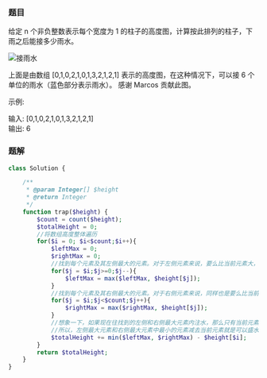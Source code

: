 ### 题目
给定 n 个非负整数表示每个宽度为 1 的柱子的高度图，计算按此排列的柱子，下雨之后能接多少雨水。

![接雨水](https://github.com/sdxuzheng/leetcode/blob/master/images/%E6%8E%A5%E9%9B%A8%E6%B0%B4.png)

上面是由数组 [0,1,0,2,1,0,1,3,2,1,2,1] 表示的高度图，在这种情况下，可以接 6 个单位的雨水（蓝色部分表示雨水）。 感谢 Marcos 贡献此图。

示例:

输入: [0,1,0,2,1,0,1,3,2,1,2,1]   
输出: 6

### 题解
```php
class Solution {

    /**
     * @param Integer[] $height
     * @return Integer
     */
    function trap($height) {
        $count = count($height);
        $totalHeight = 0;
        //将数组高度整体遍历
        for($i = 0; $i<$count;$i++){
            $leftMax = 0;
            $rightMax = 0;
            //找到每个元素及其左侧最大的元素。对于左侧元素来说，要么比当前元素大，要么小于等于当前元素。但是不大于当前元素的其他元素，在注水时无法在当前元素留住水
            for($j = $i;$j>=0;$j--){
                $leftMax = max($leftMax, $height[$j]);
            }
            //找到每个元素及其右侧最大的元素。对于右侧元素来说，同样也是要么比当前元素大，要么小于等于当前元素。但是不大于当前元素的其他元素，在注水时无法在当前元素留住水
            for($j = $i;$j<$count;$j++){
                $rightMax = max($rightMax, $height[$j]);
            }
            //想象一下，如果现在往找到的左侧和右侧最大元素内注水，那么只有当前元素与左右侧较小元素的一方会形成水柱
            //所以，左侧最大元素和右侧最大元素中最小的元素减去当前元素就是可以盛水的大小
            $totalHeight += min($leftMax, $rightMax) - $height[$i];
        }
        return $totalHeight;
    }
}
```
